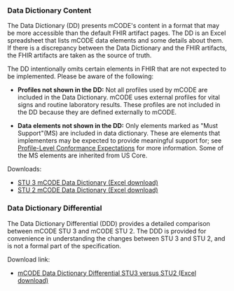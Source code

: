 ### Data Dictionary Content

The Data Dictionary (DD) presents mCODE's content in a format that may be more accessible than the default FHIR artifact pages. The DD is an Excel spreadsheet that lists mCODE data elements and some details about them. If there is a discrepancy between the Data Dictionary and the FHIR artifacts, the FHIR artifacts are taken as the source of truth.

The DD intentionally omits certain elements in FHIR that are not expected to be implemented. Please be aware of the following:

* **Profiles not shown in the DD:** Not all profiles used by mCODE are included in the Data Dictionary. mCODE uses external profiles for vital signs and routine laboratory results. These profiles are not included in the DD because they are defined externally to mCODE.

* **Data elements not shown in the DD:** Only elements marked as "Must Support"(MS) are included in data dictionary. These are elements that implementers may be expected to provide meaningful support for; see [Profile-Level Conformance Expectations](conformance-profiles.html#profile-level-conformance-expectations) for more information. Some of the MS elements are inherited from US Core.


Downloads:

* [STU 3 mCODE Data Dictionary (Excel download)](data-dictionary/mCODEDataDictionary-STU3.xlsx)
* [STU 2 mCODE Data Dictionary (Excel download)](http://hl7.org/fhir/us/mcode/STU2/data-dictionary/mCODEDataDictionary-STU2.xlsx)


### Data Dictionary Differential

The Data Dictionary Differential (DDD) provides a detailed comparison between mCODE STU 3 and mCODE STU 2.
The DDD is provided for convenience in understanding the changes between STU 3 and STU 2, and is not a formal part of the specification.

Download link:

* [mCODE Data Dictionary Differential STU3 versus STU2 (Excel download)](data-dictionary/mCODEDataDictionary-STU3-vs-STU2.xlsx)